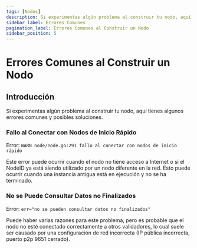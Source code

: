 ```yaml
---
tags: [Nodos]
description: Si experimentas algún problema al construir tu nodo, aquí tienes algunos errores comunes y posibles soluciones.
sidebar_label: Errores Comunes
pagination_label: Errores Comunes al Construir un Nodo
sidebar_position: 5
---
```


# Errores Comunes al Construir un Nodo

## Introducción

Si experimentas algún problema al construir tu nodo, aquí tienes algunos errores comunes y posibles soluciones.

### Fallo al Conectar con Nodos de Inicio Rápido

Error: `WARN node/node.go:291 fallo al conectar con nodos de inicio rápido`

Este error puede ocurrir cuando el nodo no tiene acceso a Internet o si el NodeID ya está siendo utilizado por un nodo diferente en la red. Esto puede ocurrir cuando una instancia antigua está en ejecución y no se ha terminado.

### No se Puede Consultar Datos no Finalizados

Error: `err="no se pueden consultar datos no finalizados"`

Puede haber varias razones para este problema, pero es probable que el nodo no esté conectado correctamente a otros validadores, lo cual suele ser causado por una configuración de red incorrecta (IP pública incorrecta, puerto p2p 9651 cerrado).

